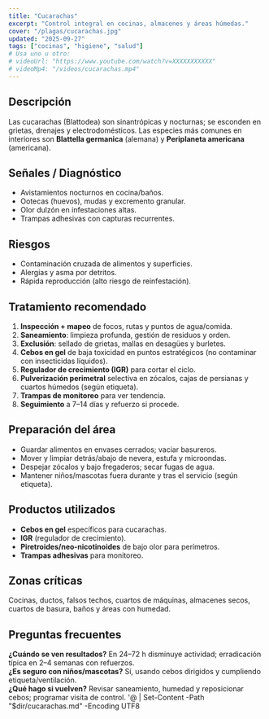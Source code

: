 ```yaml
---
title: "Cucarachas"
excerpt: "Control integral en cocinas, almacenes y áreas húmedas."
cover: "/plagas/cucarachas.jpg"
updated: "2025-09-27"
tags: ["cocinas", "higiene", "salud"]
# Usa uno u otro:
# videoUrl: "https://www.youtube.com/watch?v=XXXXXXXXXXX"
# videoMp4: "/videos/cucarachas.mp4"
---
```


## Descripción
Las cucarachas (Blattodea) son sinantrópicas y nocturnas; se esconden en grietas, drenajes y electrodomésticos. Las especies más comunes en interiores son **Blattella germanica** (alemana) y **Periplaneta americana** (americana).

## Señales / Diagnóstico
- Avistamientos nocturnos en cocina/baños.
- Ootecas (huevos), mudas y excremento granular.
- Olor dulzón en infestaciones altas.
- Trampas adhesivas con capturas recurrentes.

## Riesgos
- Contaminación cruzada de alimentos y superficies.
- Alergias y asma por detritos.
- Rápida reproducción (alto riesgo de reinfestación).

## Tratamiento recomendado
1. **Inspección + mapeo** de focos, rutas y puntos de agua/comida.
2. **Saneamiento**: limpieza profunda, gestión de residuos y orden.
3. **Exclusión**: sellado de grietas, mallas en desagües y burletes.
4. **Cebos en gel** de baja toxicidad en puntos estratégicos (no contaminar con insecticidas líquidos).
5. **Regulador de crecimiento (IGR)** para cortar el ciclo.
6. **Pulverización perimetral** selectiva en zócalos, cajas de persianas y cuartos húmedos (según etiqueta).
7. **Trampas de monitoreo** para ver tendencia.
8. **Seguimiento** a 7–14 días y refuerzo si procede.

## Preparación del área
- Guardar alimentos en envases cerrados; vaciar basureros.
- Mover y limpiar detrás/abajo de nevera, estufa y microondas.
- Despejar zócalos y bajo fregaderos; secar fugas de agua.
- Mantener niños/mascotas fuera durante y tras el servicio (según etiqueta).

## Productos utilizados
- **Cebos en gel** específicos para cucarachas.
- **IGR** (regulador de crecimiento).
- **Piretroides/neo-nicotinoides** de bajo olor para perímetros.
- **Trampas adhesivas** para monitoreo.

## Zonas críticas
Cocinas, ductos, falsos techos, cuartos de máquinas, almacenes secos, cuartos de basura, baños y áreas con humedad.

## Preguntas frecuentes
**¿Cuándo se ven resultados?** En 24–72 h disminuye actividad; erradicación típica en 2–4 semanas con refuerzos.  
**¿Es seguro con niños/mascotas?** Sí, usando cebos dirigidos y cumpliendo etiqueta/ventilación.  
**¿Qué hago si vuelven?** Revisar saneamiento, humedad y reposicionar cebos; programar visita de control.
'@ | Set-Content -Path "$dir/cucarachas.md" -Encoding UTF8
